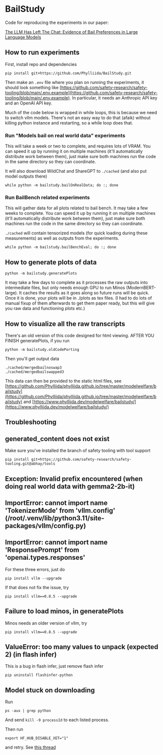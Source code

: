 # BailStudy
Code for reproducing the experiments in our paper:

[The LLM Has Left The Chat: Evidence of Bail Preferences in Large Language Models](https://arxiv.org/abs/2509.04781)

## How to run experiments

First, install repo and dependencies

```
pip install git+https://github.com/Phylliida/BailStudy.git
```

Then make an `.env` file where you plan on running the experiments, it should look something like [https://github.com/safety-research/safety-tooling/blob/main/.env.example](https://github.com/safety-research/safety-tooling/blob/main/.env.example). In particular, it needs an Anthropic API key and an OpenAI API key.

Much of the code below is wrapped in while loops, this is because we need to switch vllm models.
There's not an easy way to do that (afaik) without killing python instance and restarting, so a while loop does that.

### Run "Models bail on real world data" experiments

This will take a week or two to complete, and requires lots of VRAM.
You can speed it up by running it on multiple machines (it'll automatically distribute work between them),
just make sure both machines run the code in the same directory so they can coordinate.

It will also download WildChat and ShareGPT to `./cached` (and also put model outputs there)

```
while python -m bailstudy.bailOnRealData; do :; done
```

### Run BailBench related experiments

This will gather data for all plots related to bail bench. It may take a few weeks to complete.
You can speed it up by running it on multiple machines (it'll automatically distribute work between them),
just make sure both machines run the code in the same directory so they can coordinate.

`./cached` will contain tensorized models (for quick loading during these measurements) as well as outputs from the experiments.

```
while python -m bailstudy.bailBenchEval; do :; done
```

## How to generate plots of data

```
python -m bailstudy.generatePlots
```

It may take a few days to complete as it processes the raw outputs into intermediate files, but only needs enough GPU to run Minos (ModernBERT-large). It caches the results as it goes along so future runs will be quick. Once it is done, your plots will be in ./plots as tex files. (I had to do lots of manual fixup of them afterwards to get them paper ready, but this will give you raw data and functioning plots etc.)

## How to visualize all the raw transcripts

There's an old version of this code designed for html viewing. AFTER YOU FINISH generatePlots, if you run

```
python -m bailstudy.oldCodePorting
```

Then you'll get output data

```
./cached/mergedbailnoswap3
./cached/mergedbailswapped3
```

This data can then be provided to the static html files, see [https://github.com/Phylliida/phylliida.github.io/tree/master/modelwelfare/bailstudy](https://github.com/Phylliida/phylliida.github.io/tree/master/modelwelfare/bailstudy) and [https://www.phylliida.dev/modelwelfare/bailstudy/](https://www.phylliida.dev/modelwelfare/bailstudy/)

## Troubleshooting

## generated_content does not exist

Make sure you've installed the branch of safety tooling with tool support

```
pip install git+https://github.com/safety-research/safety-tooling.git@abhay/tools
```


## Exception: Invalid prefix encountered (when doing real world data with gemma2-2b-it)

## ImportError: cannot import name 'TokenizerMode' from 'vllm.config' (/root/.venv/lib/python3.11/site-packages/vllm/config.py)

## ImportError: cannot import name 'ResponsePrompt' from 'openai.types.responses'

For these three errors, just do

```
pip install vllm --upgrade
```

If that does not fix the issue, try

```
pip install vllm==0.8.5 --upgrade
```

## Failure to load minos, in generatePlots

Minos needs an older version of vllm, try

```
pip install vllm==0.8.5 --upgrade
```

## ValueError: too many values to unpack (expected 2) (in flash infer)

This is a bug in flash infer, just remove flash infer
```
pip uninstall flashinfer-python
```

## Model stuck on downloading

Run

```
ps -aux | grep python
```

And send `kill -9 processId` to each listed process.

Then run

```
export HF_HUB_DISABLE_XET="1"
```

and retry. See [this thread](https://github.com/huggingface/hf_transfer/issues/30#issuecomment-2878604131)
